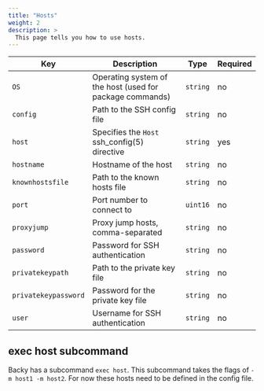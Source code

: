 ```yaml
---
title: "Hosts"
weight: 2
description: >
  This page tells you how to use hosts.
---
```


| Key                  | Description                                                   | Type     | Required |
|----------------------|---------------------------------------------------------------|----------|----------|
| `OS`                 | Operating system of the host (used for package commands)      | `string` | no       |
| `config`             | Path to the SSH config file                                   | `string` | no       |
| `host`               | Specifies the `Host` ssh_config(5) directive                  | `string` | yes      |
| `hostname`           | Hostname of the host                                          | `string` | no       |
| `knownhostsfile`     | Path to the known hosts file                                  | `string` | no       |
| `port`               | Port number to connect to                                     | `uint16` | no       |
| `proxyjump`          | Proxy jump hosts, comma-separated                             | `string` | no       |
| `password`           | Password for SSH authentication                               | `string` | no       |
| `privatekeypath`     | Path to the private key file                                  | `string` | no       |
| `privatekeypassword` | Password for the private key file                             | `string` | no       |
| `user`               | Username for SSH authentication                               | `string` | no       |

## exec host subcommand

Backy has a subcommand `exec host`. This subcommand takes the flags of `-m host1 -m host2`. For now these hosts need to be defined in the config file.